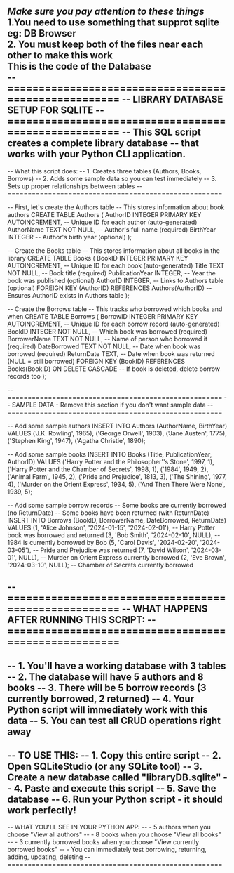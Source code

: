 <em>Make sure you pay attention to these things<br></em>
1.You need to use something that supprot sqlite eg: DB Browser<br>
2. You must keep both of the files near each other to make this work<br>
This is the code of the Database<br>
-- =====================================================
-- LIBRARY DATABASE SETUP FOR SQLITE
-- =====================================================
-- This SQL script creates a complete library database
-- that works with your Python CLI application.
-- 
-- What this script does:
-- 1. Creates three tables (Authors, Books, Borrows)
-- 2. Adds some sample data so you can test immediately
-- 3. Sets up proper relationships between tables
-- =====================================================

-- First, let's create the Authors table
-- This stores information about book authors
CREATE TABLE Authors (
    AuthorID INTEGER PRIMARY KEY AUTOINCREMENT,  -- Unique ID for each author (auto-generated)
    AuthorName TEXT NOT NULL,                    -- Author's full name (required)
    BirthYear INTEGER                            -- Author's birth year (optional)
);

-- Create the Books table
-- This stores information about all books in the library
CREATE TABLE Books (
    BookID INTEGER PRIMARY KEY AUTOINCREMENT,   -- Unique ID for each book (auto-generated)
    Title TEXT NOT NULL,                        -- Book title (required)
    PublicationYear INTEGER,                    -- Year the book was published (optional)
    AuthorID INTEGER,                           -- Links to Authors table (optional)
    FOREIGN KEY (AuthorID) REFERENCES Authors(AuthorID)  -- Ensures AuthorID exists in Authors table
);

-- Create the Borrows table
-- This tracks who borrowed which books and when
CREATE TABLE Borrows (
    BorrowID INTEGER PRIMARY KEY AUTOINCREMENT, -- Unique ID for each borrow record (auto-generated)
    BookID INTEGER NOT NULL,                    -- Which book was borrowed (required)
    BorrowerName TEXT NOT NULL,                 -- Name of person who borrowed it (required)
    DateBorrowed TEXT NOT NULL,                 -- Date when book was borrowed (required)
    ReturnDate TEXT,                            -- Date when book was returned (NULL = still borrowed)
    FOREIGN KEY (BookID) REFERENCES Books(BookID) ON DELETE CASCADE  -- If book is deleted, delete borrow records too
);

-- =====================================================
-- SAMPLE DATA - Remove this section if you don't want sample data
-- =====================================================

-- Add some sample authors
INSERT INTO Authors (AuthorName, BirthYear) VALUES 
    ('J.K. Rowling', 1965),
    ('George Orwell', 1903),
    ('Jane Austen', 1775),
    ('Stephen King', 1947),
    ('Agatha Christie', 1890);

-- Add some sample books
INSERT INTO Books (Title, PublicationYear, AuthorID) VALUES 
    ('Harry Potter and the Philosopher''s Stone', 1997, 1),
    ('Harry Potter and the Chamber of Secrets', 1998, 1),
    ('1984', 1949, 2),
    ('Animal Farm', 1945, 2),
    ('Pride and Prejudice', 1813, 3),
    ('The Shining', 1977, 4),
    ('Murder on the Orient Express', 1934, 5),
    ('And Then There Were None', 1939, 5);

-- Add some sample borrow records
-- Some books are currently borrowed (no ReturnDate)
-- Some books have been returned (with ReturnDate)
INSERT INTO Borrows (BookID, BorrowerName, DateBorrowed, ReturnDate) VALUES 
    (1, 'Alice Johnson', '2024-01-15', '2024-02-01'),  -- Harry Potter book was borrowed and returned
    (3, 'Bob Smith', '2024-02-10', NULL),              -- 1984 is currently borrowed by Bob
    (5, 'Carol Davis', '2024-02-20', '2024-03-05'),    -- Pride and Prejudice was returned
    (7, 'David Wilson', '2024-03-01', NULL),           -- Murder on Orient Express currently borrowed
    (2, 'Eve Brown', '2024-03-10', NULL);              -- Chamber of Secrets currently borrowed

-- =====================================================
-- WHAT HAPPENS AFTER RUNNING THIS SCRIPT:
-- =====================================================
-- 
-- 1. You'll have a working database with 3 tables
-- 2. The database will have 5 authors and 8 books
-- 3. There will be 5 borrow records (3 currently borrowed, 2 returned)
-- 4. Your Python script will immediately work with this data
-- 5. You can test all CRUD operations right away
-- 
-- TO USE THIS:
-- 1. Copy this entire script
-- 2. Open SQLiteStudio (or any SQLite tool)
-- 3. Create a new database called "libraryDB.sqlite"
-- 4. Paste and execute this script
-- 5. Save the database
-- 6. Run your Python script - it should work perfectly!
-- 
-- WHAT YOU'LL SEE IN YOUR PYTHON APP:
-- - 5 authors when you choose "View all authors"
-- - 8 books when you choose "View all books"  
-- - 3 currently borrowed books when you choose "View currently borrowed books"
-- - You can immediately test borrowing, returning, adding, updating, deleting
-- =====================================================
